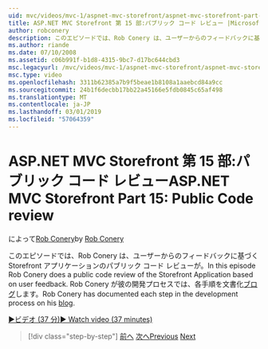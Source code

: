 ```yaml
---
uid: mvc/videos/mvc-1/aspnet-mvc-storefront/aspnet-mvc-storefront-part-15-public-code-review
title: ASP.NET MVC Storefront 第 15 部:パブリック コード レビュー |Microsoft Docs
author: robconery
description: このエピソードでは、Rob Conery は、ユーザーからのフィードバックに基づく Storefront アプリケーションのパブリック コード レビューが。 Rob Conery は、開発の各手順を文書化しています.
ms.author: riande
ms.date: 07/10/2008
ms.assetid: c06b991f-b1d8-4315-9bc7-d17bc644cbd3
msc.legacyurl: /mvc/videos/mvc-1/aspnet-mvc-storefront/aspnet-mvc-storefront-part-15-public-code-review
msc.type: video
ms.openlocfilehash: 3311b62385a7b9f5beae1b8108a1aaebcd84a9cc
ms.sourcegitcommit: 24b1f6decbb17bb22a45166e5fdb0845c65af498
ms.translationtype: MT
ms.contentlocale: ja-JP
ms.lasthandoff: 03/01/2019
ms.locfileid: "57064359"
---
```

<a name="aspnet-mvc-storefront-part-15-public-code-review"></a><span data-ttu-id="45805-104">ASP.NET MVC Storefront 第 15 部:パブリック コード レビュー</span><span class="sxs-lookup"><span data-stu-id="45805-104">ASP.NET MVC Storefront Part 15: Public Code review</span></span>
====================
<span data-ttu-id="45805-105">によって[Rob Conery](https://github.com/robconery)</span><span class="sxs-lookup"><span data-stu-id="45805-105">by [Rob Conery](https://github.com/robconery)</span></span>

<span data-ttu-id="45805-106">このエピソードでは、Rob Conery は、ユーザーからのフィードバックに基づく Storefront アプリケーションのパブリック コード レビューが。</span><span class="sxs-lookup"><span data-stu-id="45805-106">In this episode Rob Conery does a public code review of the Storefront Application based on user feedback.</span></span> <span data-ttu-id="45805-107">Rob Conery が彼の開発プロセスでは、各手順を文書化[ブログ](http://blog.wekeroad.com/mvc-storefront/mvcstore-part-15/)します。</span><span class="sxs-lookup"><span data-stu-id="45805-107">Rob Conery has documented each step in the development process on his [blog](http://blog.wekeroad.com/mvc-storefront/mvcstore-part-15/).</span></span>

[<span data-ttu-id="45805-108">&#9654;ビデオ (37 分)</span><span class="sxs-lookup"><span data-stu-id="45805-108">&#9654; Watch video (37 minutes)</span></span>](https://channel9.msdn.com/Blogs/ASP-NET-Site-Videos/aspnet-mvc-storefront-part-15-public-code-review)

> [!div class="step-by-step"]
> <span data-ttu-id="45805-109">[前へ](aspnet-mvc-storefront-part-14-rich-client-interaction.md)
> [次へ](aspnet-mvc-storefront-part-16-membership-redo-with-openid.md)</span><span class="sxs-lookup"><span data-stu-id="45805-109">[Previous](aspnet-mvc-storefront-part-14-rich-client-interaction.md)
[Next](aspnet-mvc-storefront-part-16-membership-redo-with-openid.md)</span></span>
